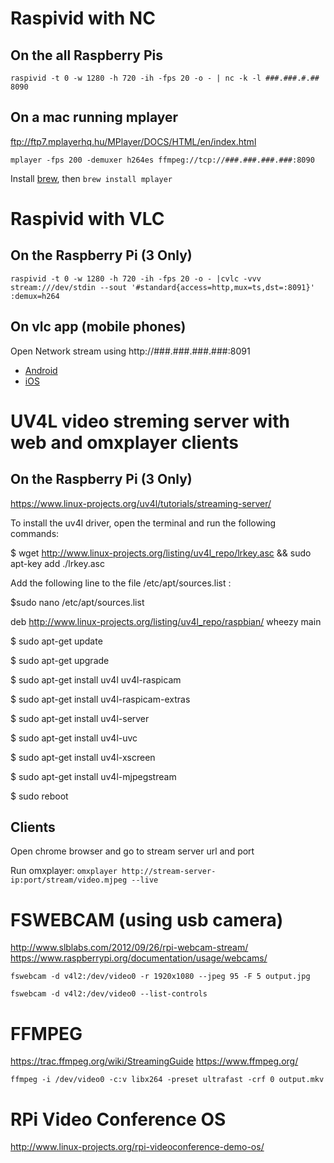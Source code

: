 

# Raspivid with NC
## On the all Raspberry Pis
```raspivid -t 0 -w 1280 -h 720 -ih -fps 20 -o - | nc -k -l ###.###.#.## 8090```

## On a mac running mplayer

ftp://ftp7.mplayerhq.hu/MPlayer/DOCS/HTML/en/index.html

```mplayer -fps 200 -demuxer h264es ffmpeg://tcp://###.###.###.###:8090```

Install [brew](https://brew.sh/), then `brew install mplayer`

# Raspivid with VLC
## On the Raspberry Pi (3 Only) 
```raspivid -t 0 -w 1280 -h 720 -ih -fps 20 -o - |cvlc -vvv stream:///dev/stdin --sout '#standard{access=http,mux=ts,dst=:8091}' :demux=h264```

## On vlc app (mobile phones)
Open Network stream using http://###.###.###.###:8091

- [Android](https://play.google.com/store/apps/details?id=org.videolan.vlc&hl=en)
- [iOS](https://itunes.apple.com/us/app/vlc-for-mobile/id650377962?mt=8)

# UV4L video streming server with web and omxplayer clients
## On the Raspberry Pi (3 Only)
https://www.linux-projects.org/uv4l/tutorials/streaming-server/

To install the uv4l driver, open the terminal and run the following commands:

$ wget http://www.linux-projects.org/listing/uv4l_repo/lrkey.asc && sudo apt-key add ./lrkey.asc

Add the following line to the file /etc/apt/sources.list :

$sudo nano /etc/apt/sources.list

deb http://www.linux-projects.org/listing/uv4l_repo/raspbian/ wheezy main

$ sudo apt-get update

$ sudo apt-get upgrade

$ sudo apt-get install uv4l uv4l-raspicam

$ sudo apt-get install uv4l-raspicam-extras

$ sudo apt-get install uv4l-server

$ sudo apt-get install uv4l-uvc

$ sudo apt-get install uv4l-xscreen

$ sudo apt-get install uv4l-mjpegstream

$ sudo reboot

## Clients
Open chrome browser and go to stream server url and port

Run omxplayer:
```omxplayer http://stream-server-ip:port/stream/video.mjpeg --live```

# FSWEBCAM (using usb camera)

http://www.slblabs.com/2012/09/26/rpi-webcam-stream/
https://www.raspberrypi.org/documentation/usage/webcams/

```fswebcam -d v4l2:/dev/video0 -r 1920x1080 --jpeg 95 -F 5 output.jpg```

```fswebcam -d v4l2:/dev/video0 --list-controls```

# FFMPEG

https://trac.ffmpeg.org/wiki/StreamingGuide
https://www.ffmpeg.org/

```ffmpeg -i /dev/video0 -c:v libx264 -preset ultrafast -crf 0 output.mkv```

# RPi Video Conference OS

http://www.linux-projects.org/rpi-videoconference-demo-os/
